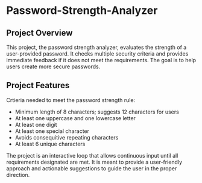 # Password-Strength-Analyzer

## Project Overview
This project, the password strength analyzer, evaluates the strength of a user-provided password. It checks multiple security criteria and provides immediate feedback if it does not meet the requirements. The goal is to help users create more secure passwords.

## Project Features

Crtieria needed to meet the password strength rule:
- Minimum length of 8 characters; suggests 12 characters for users
- At least one uppercase and one lowercase letter
- At least one digit
- At least one special character
- Avoids consequitive repeating characters
- At least 6 unique characters

The project is an interactive loop that allows continuous input until all requirements designated are met.
It is meant to provide a user-friendly approach and actionable suggestions to guide the user in the proper direction.

